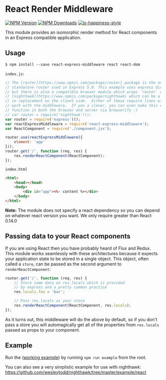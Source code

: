 # React Render Middleware

[![NPM Version][npm-image]][npm-url]
[![NPM Downloads][downloads-image]][downloads-url]
[![js-happiness-style](https://img.shields.io/badge/code%20style-happiness-brightgreen.svg)](https://github.com/JedWatson/happiness)

This module provides an isomorphic render method for React components in an Express compatible application.

## Usage

```
$ npm install --save react-express-middleware react react-dom
```

`index.js`:

```javascript
// The [router](https://www.npmjs.com/package/router) package is the new
// standalone router used in Express 5.0. This example uses express directly,
// but there is also a compatible browser module which wraps `router` called
// [nighthawk](https://www.npmjs.com/package/nighthawk) which can be a drop
// in replacement on the client side.  Either of these require lines will
// work with the middleware.  If you a clever, you can even make this example
// function in both the browser and server via browserify :)
// var router = require('nighthawk')();
var router = require('express')();
var reactExpressMiddleware = require('react-express-middleware');
var ReactComponent = require('./component.jsx');

router.use(reactExpressMiddleware({
	element: 'app'
}));
router.get('/', function (req, res) {
	res.renderReactComponent(ReactComponent);
});
```

`index.html`
```html
<html>
	<head></head>
	<body>
		<div id="app"><%- content %></div>
	</body>
</html>
```

**Note:** The module does not specify a react dependency so you can depend on whatever react version you want.  We only require greater than React 0.14.0

## Passing data to your React components

If you are using React then you have probably heard of Flux and Redux.  This module works seamlessly with these architectures because it expects your application state to be stored in a single object.  This object, often called a `store`, can be passed as the second argument to `renderReactComponent`:

```javascript
router.get('/', function (req, res) {
	// Store some data on res.locals which is provided
	// by express and a pretty common practice
	res.locals.foo = 'bar';

	// Pass res.locals as your store
	res.renderReactComponent(ReactComponent, res.locals);
});
```

As it turns out, this middleware will do the above by default, so if you don't pass a store you will automagically get all of the properties from `res.locals` passed as props to your component.

## Example

Run the ([working example](example/)) by running `npm run example` from the root.

You can also see a very simplistic example for use with nighthawk: https://github.com/wesleytodd/nighthawk/tree/master/example/react

[npm-image]: https://img.shields.io/npm/v/react-express-middleware.svg
[npm-url]: https://npmjs.org/package/react-express-middleware
[downloads-image]: https://img.shields.io/npm/dm/react-express-middleware.svg
[downloads-url]: https://npmjs.org/package/react-express-middleware

